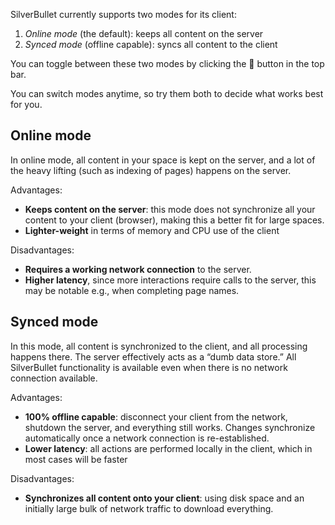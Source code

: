 SilverBullet currently supports two modes for its client:

1. _Online mode_ (the default): keeps all content on the server
2. _Synced mode_ (offline capable): syncs all content to the client

You can toggle between these two modes by clicking the 🔄 button in the top bar.

You can switch modes anytime, so try them both to decide what works best for you.

## Online mode
In online mode, all content in your space is kept on the server, and a lot of the heavy lifting (such as indexing of pages) happens on the server.

Advantages:
* **Keeps content on the server**: this mode does not synchronize all your content to your client (browser), making this a better fit for large spaces.
* **Lighter-weight** in terms of memory and CPU use of the client

Disadvantages:
* **Requires a working network connection** to the server.
* **Higher latency**, since more interactions require calls to the server, this may be notable e.g., when completing page names.

## Synced mode
In this mode, all content is synchronized to the client, and all processing happens there. The server effectively acts as a “dumb data store.” All SilverBullet functionality is available even when there is no network connection available.

Advantages:
* **100% offline capable**: disconnect your client from the network, shutdown the server, and everything still works. Changes synchronize automatically once a network connection is re-established.
* **Lower latency**: all actions are performed locally in the client, which in most cases will be faster

Disadvantages:
* **Synchronizes all content onto your client**: using disk space and an initially large bulk of network traffic to download everything.

